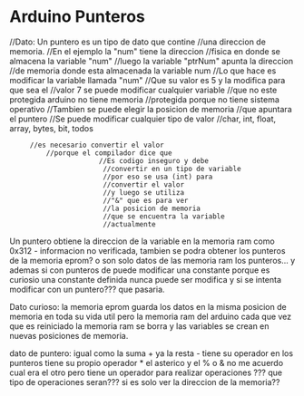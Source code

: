 # Arduino Punteros

//Dato: Un puntero es un tipo de dato que contine
//una direccion de memoria.
//En el ejemplo la "num" tiene la direccion
//fisica en donde se almacena la variable "num"
//luego la variable "ptrNum" apunta la direccion
//de memoria donde esta almacenada la variable num
//Lo que hace es modificar la variable llamada "num"
//Que su valor es 5 y la modifica para que sea el
//valor 7 se puede modificar cualquier variable
//que no este protegida arduino no tiene memoria
//protegida porque no tiene sistema operativo
//Tambien se puede elegir la posicion de memoria
//que apuntara el puntero
//Se puede modificar cualquier tipo de valor
//char, int, float, array, bytes, bit, todos

         //es necesario convertir el valor
             //porque el compilador dice que
                          //Es codigo inseguro y debe 
                           //convertir en un tipo de variable
                           //por eso se usa (int) para 
                           //convertir el valor
                           //y luego se utiliza
                           //"&" que es para ver
                           //la posicion de memoria
                           //que se encuentra la variable
                           //actualmente
                           
                           

Un puntero obtiene la direccion de la variable en la memoria ram como 0x312 - informacion no verificada, tambien  se podra obtener los punteros de la memoria eprom? o son solo datos de las memoria ram los punteros... y ademas si con punteros de puede modificar una constante porque es curiosio una constante definida nunca puede ser modifica y si se intenta modificar con un puntero??? que pasaria.

Dato curioso: la memoria eprom guarda los datos en la misma posicion de memoria en toda su vida util pero la memoria ram del arduino cada que vez que es reiniciado la memoria ram se borra y las variables se crean en nuevas posiciones de memoria.

dato de puntero: igual como la suma + ya la resta - tiene su operador en los punteros tiene su propio operador * el asterico y el % o & no me acuerdo cual era el otro pero tiene un operador para realizar operaciones ??? que tipo de operaciones seran??? si es solo ver la direccion de la memoria??
